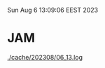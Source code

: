 Sun Aug  6 13:09:06 EEST 2023
# JAM
<a href='./cache/202308/06_13.log'>./cache/202308/06_13.log</a>
